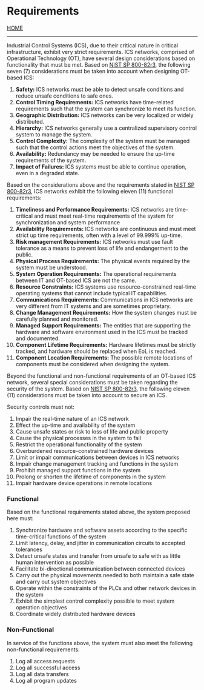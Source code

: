 # Requirements

[HOME](https://github.com/adamspanier/Distributed-Systems-Security)

<hr>

Industrial Control Systems (ICS), due to their critical nature in critical infrastructure, exhibit very strict requirements. ICS networks, comprised of Operational Technology (OT), have several design considerations based on functionality that must be met. Based on [NIST SP 800-82r3](https://nvlpubs.nist.gov/nistpubs/SpecialPublications/NIST.SP.800-82r3.pdf), the following seven (7) considerations must be taken into account when designing OT-based ICS:

1. **Safety:** ICS networks must be able to detect unsafe conditions and reduce unsafe conditions to safe ones.
2. **Control Timing Requirements:** ICS networks have time-related requirements such that the system can synchronize to meet its function.
3. **Geographic Distribution:** ICS networks can be very localized or widely distributed.
4. **Hierarchy:** ICS networks generally use a centralized supervisory control system to manage the system.
5. **Control Complexity:** The complexity of the system must be managed such that the control actions meet the objectives of the system.
6. **Availability:** Redundancy may be needed to ensure the up-time requirements of the system.
7. **Impact of Failures:** ICS systems must be able to continue operation, even in a degraded state.

Based on the considerations above and the requirements stated in [NIST SP 800-82r3](https://nvlpubs.nist.gov/nistpubs/SpecialPublications/NIST.SP.800-82r3.pdf), ICS networks exhibit the following eleven (11) functional requirements:

1. **Timeliness and Performance Requirements:** ICS networks are time-critical and must meet real-time requirements of the system for synchronization and system performance
2. **Availability Requirements:** ICS networks are continuous and must meet strict up time requirements, often with a level of 99.999% up-time.
3. **Risk management Requirements:** ICS networks must use fault tolerance as a means to prevent loss of life and endangerment to the public.
4. **Physical Process Requirements:** The physical events required by the system must be understood.
5. **System Operation Requirements:** The operational requirements between IT and OT-based ICS are not the same.
6. **Resource Constraints:** ICS systems use resource-constrained real-time operating systems that cannot include typical IT capabilities.
7. **Communications Requirements:** Communications in ICS networks are very different from IT systems and are sometimes proprietary.
8. **Change Management Requirements:**  How the system changes must be carefully planned and monitored.
9. **Managed Support Requirements:** The entities that are supporting the hardware and software environment used in the ICS must be tracked and documented.
10. **Component Lifetime Requirements:** Hardware lifetimes must be strictly tracked, and hardware should be replaced when EoL is reached.
11. **Component Location Requirements:** The possible remote locations of components must be considered when designing the system.

Beyond the functional and non-functional requirements of an OT-based ICS network, several special considerations must be taken regarding the security of the system. Based on [NIST SP 800-82r3](https://nvlpubs.nist.gov/nistpubs/SpecialPublications/NIST.SP.800-82r3.pdf), the following eleven (11) considerations must be taken into account to secure an ICS.

Security controls must not:
1. Impair the real-time nature of an ICS network
2. Effect the up-time and availability of the system
3. Cause unsafe states or risk to loss of life and public property
4. Cause the physical processes in the system to fail
5. Restrict the operational functionality of the system
6. Overburdened resource-constrained hardware devices
7. Limit or impair communications between devices in ICS networks
8. Impair change management tracking and functions in the system
9. Prohibit managed support functions in the system
10. Prolong or shorten the lifetime of components in the system
11. Impair hardware device operations in remote locations

### Functional

Based on the functional requirements stated above, the system proposed here must:

1. Synchronize hardware and software assets according to the specific time-critical functions of the system
2. Limit latency, delay, and jitter in communication circuits to accepted tolerances
3. Detect unsafe states and transfer from unsafe to safe with as little human intervention as possible
4. Facilitate bi-directional communication between connected devices
5. Carry out the physical movements needed to both maintain a safe state and carry out system objectives
6. Operate within the constraints of the PLCs and other network devices in the system
7. Exhibit the simplest control complexity possible to meet system operation objectives
8. Coordinate widely distributed hardware devices

### Non-Functional

In service of the functions above, the system must also meet the following non-functional requirements:

1. Log all access requests
2. Log all successful access
3. Log all data transfers
4. Log all program updates
